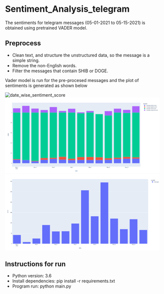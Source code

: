 # Sentiment_Analysis_telegram

The sentiments for telegram messages (05-01-2021 to 05-15-2021) is obtained using pretrained VADER model.

## Preprocess
- Clean text, and structure the unstructured data, so the message is a simple string.
- Remove the non-English words.
- Filter the messages that contain SHIB or DOGE.

Vader model is run for the pre-procesed messages and the plot of sentiments is generated as shown below

![date_wise_sentiment_score](https://user-images.githubusercontent.com/16368208/146639325-91205272-8284-45dc-96a5-36166aa1cabb.png)
![](plot/date_wise_average_sentiment.png)
![](plot/date_wise_message_count.png)


## Instructions for run

- Python version: 3.6
- Install dependencies:  pip install -r requirements.txt
- Program run: python main.py 
